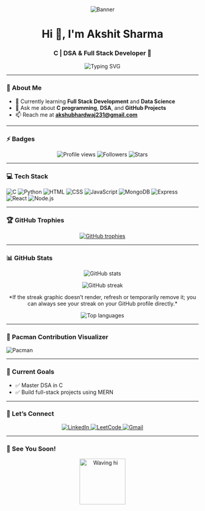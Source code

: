 <!-- Banner: reliable badge-style fallback; replace with your own uploaded banner if you want -->
<p align="center">
  <img src="https://img.shields.io/badge/Hi%20👋%20I'm%20Akshit%20Sharma-C%20%7C%20DSA%20%26%20FullStack%20Dev-00BFFF?style=for-the-badge&logo=github" alt="Banner" />
  <!-- Uncomment and replace with your custom banner once you upload it to the repo -->
  <!-- <br/><img src="./assets/custom-banner.png" alt="Custom Banner" /> -->
</p>

<h1 align="center">Hi 👋, I'm Akshit Sharma</h1>
<h3 align="center">C | DSA & Full Stack Developer 🚀</h3>

<p align="center">
  <img src="https://readme-typing-svg.demolab.com?font=Fira+Code&size=25&pause=1000&color=00BFFF&center=true&width=500&lines=Passionate+Coder;Love+to+Build+Cool+Things;Always+Learning+New+Tech" alt="Typing SVG" />
</p>

---

### 🌟 About Me

- 🌱 Currently learning **Full Stack Development** and **Data Science**  
- 💬 Ask me about **C programming**, **DSA**, and **GitHub Projects**  
- 📫 Reach me at **akshubhardwaj231@gmail.com**  

---

### ⚡ Badges

<p align="center">
  <img src="https://komarev.com/ghpvc/?username=akshh-bhardwaj&label=Profile%20Views&color=0e75b6&style=for-the-badge" alt="Profile views" />
  <img src="https://img.shields.io/github/followers/akshh-bhardwaj?label=Followers&style=for-the-badge" alt="Followers" />
  <img src="https://img.shields.io/github/stars/akshh-bhardwaj?label=Stars&style=for-the-badge" alt="Stars" />
</p>

---

### 💻 Tech Stack

![C](https://img.shields.io/badge/C-00599C?style=for-the-badge&logo=c&logoColor=white)
![Python](https://img.shields.io/badge/Python-3776AB.svg?style=for-the-badge&logo=python&logoColor=white)
![HTML](https://img.shields.io/badge/HTML5-E34F26.svg?style=for-the-badge&logo=html5&logoColor=white)
![CSS](https://img.shields.io/badge/CSS3-1572B6.svg?style=for-the-badge&logo=css3&logoColor=white)
![JavaScript](https://img.shields.io/badge/JavaScript-F7DF1E.svg?style=for-the-badge&logo=javascript&logoColor=black)
![MongoDB](https://img.shields.io/badge/MongoDB-47A248.svg?style=for-the-badge&logo=mongodb&logoColor=white)
![Express](https://img.shields.io/badge/Express.js-000000.svg?style=for-the-badge&logo=express&logoColor=white)
![React](https://img.shields.io/badge/React-61DAFB.svg?style=for-the-badge&logo=react&logoColor=black)
![Node.js](https://img.shields.io/badge/Node.js-339933.svg?style=for-the-badge&logo=node.js&logoColor=white)

---

### 🏆 GitHub Trophies

<p align="center">
  <!-- richer trophy display with more fields -->
  <a href="https://github.com/akshh-bhardwaj">
    <img src="https://github-profile-trophy.vercel.app/?username=akshh-bhardwaj&theme=juicyfresh&title=Repositories,Stars,Commits,Followers,PullRequest,MultipleLang&margin-w=15&margin-h=15" alt="GitHub trophies" />
  </a>
</p>

---

### 📊 GitHub Stats

<p align="center">
  <img src="https://github-readme-stats.vercel.app/api?username=akshh-bhardwaj&show_icons=true&theme=tokyonight" alt="GitHub stats" />
</p>

<p align="center">
  <!-- alternate streak endpoint; still flaky so keep the fallback note -->
  <img src="https://streak-stats.demolab.com?user=akshh-bhardwaj&theme=tokyonight" alt="GitHub streak" />
</p>
<p align="center">
  *If the streak graphic doesn’t render, refresh or temporarily remove it; you can always see your streak on your GitHub profile directly.*  
</p>

<p align="center">
  <img src="https://github-readme-stats.vercel.app/api/top-langs/?username=akshh-bhardwaj&layout=compact&theme=tokyonight" alt="Top languages" />
</p>

---

### 🐍 Pacman Contribution Visualizer  

![Pacman](https://raw.githubusercontent.com/Akshh-bhardwaj/Packman/output/dist/github-contribution-grid-snake.gif)

---

### 🎯 Current Goals

- ✅ Master DSA in C  
- ✅ Build full-stack projects using MERN  

---

### 🙌 Let’s Connect

<p align="center">
  <a href="https://www.linkedin.com/in/akshit-sharma-790601189/">
    <img src="https://img.shields.io/badge/LinkedIn-0077B5.svg?style=for-the-badge&logo=linkedin&logoColor=white" alt="LinkedIn" />
  </a>
  <a href="https://leetcode.com/yourprofile">
    <img src="https://img.shields.io/badge/LeetCode-FFA116.svg?style=for-the-badge&logo=leetcode&logoColor=black" alt="LeetCode" />
  </a>
  <a href="mailto:akshubhardwaj231@gmail.com">
    <img src="https://img.shields.io/badge/Gmail-D14836.svg?style=for-the-badge&logo=gmail&logoColor=white" alt="Gmail" />
  </a>
</p>

---

### 👋 See You Soon!

<p align="center">
  <!-- Animated character saying hi -->
  <img src="https://media.giphy.com/media/l0MYt5jPR6QX5pnqM/giphy.gif" width="120" alt="Waving hi" />
</p>
